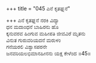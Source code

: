 +++
title = "045 ಎನೆ ಕೃತಘ್ನನೆ"

+++
ಎನೆ ಕೃತಘ್ನನೆ ನರಕಿ ವಿದ್ಯಾ  
ಧನ ಮದಾಂಧನೆ ಬಾಹಿರನು ಹೊ  
ಕ್ಕನುವರವ ಹಿಂಗುವ ಮಹೀಪತಿ ಜೀವವಿರೆ ಮೃತನು   
ವಿನುತ ಗುರುವರಿಯದನೆ ಮರುಳಂ  
ಗನೆಯರಲಿ ವಿಶ್ವಾಸಪರನೇ  
ಜನವರಿಯಲಭಿಮಾನಹೀನನು ಯಕ್ಷ ಕೇಳೆಂದ      ॥45॥